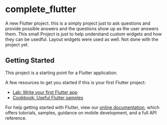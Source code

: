 # complete_flutter

A new Flutter project.
this is a simply project just to ask questions and provide possible answers and the questions show up as the user answers them. This small Project is just to help understand custom widgets and how they can be usedful. Layout widgets were used as well. Not done with the project yet.

## Getting Started

This project is a starting point for a Flutter application.

A few resources to get you started if this is your first Flutter project:

- [Lab: Write your first Flutter app](https://flutter.dev/docs/get-started/codelab)
- [Cookbook: Useful Flutter samples](https://flutter.dev/docs/cookbook)

For help getting started with Flutter, view our
[online documentation](https://flutter.dev/docs), which offers tutorials,
samples, guidance on mobile development, and a full API reference.
